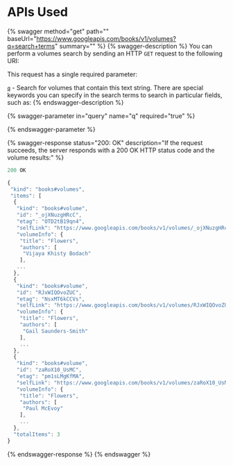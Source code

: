 # APIs Used

{% swagger method="get" path="" baseUrl="https://www.googleapis.com/books/v1/volumes?q=search+terms" summary="" %}
{% swagger-description %}
You can perform a volumes search by sending an HTTP `GET` request to the following URI:

This request has a single required parameter:



[`q`](https://developers.google.com/books/docs/v1/using#q) - Search for volumes that contain this text string. There are special keywords you can specify in the search terms to search in particular fields, such as:
{% endswagger-description %}

{% swagger-parameter in="query" name="q" required="true" %}

{% endswagger-parameter %}

{% swagger-response status="200: OK" description="If the request succeeds, the server responds with a 200 OK HTTP status code and the volume results:" %}
```javascript
200 OK

{
 "kind": "books#volumes",
 "items": [
  {
   "kind": "books#volume",
   "id": "_ojXNuzgHRcC",
   "etag": "OTD2tB19qn4",
   "selfLink": "https://www.googleapis.com/books/v1/volumes/_ojXNuzgHRcC",
   "volumeInfo": {
    "title": "Flowers",
    "authors": [
     "Vijaya Khisty Bodach"
    ],
   ...
  },
  {
   "kind": "books#volume",
   "id": "RJxWIQOvoZUC",
   "etag": "NsxMT6kCCVs",
   "selfLink": "https://www.googleapis.com/books/v1/volumes/RJxWIQOvoZUC",
   "volumeInfo": {
    "title": "Flowers",
    "authors": [
     "Gail Saunders-Smith"
    ],
    ...
  },
  {
   "kind": "books#volume",
   "id": "zaRoX10_UsMC",
   "etag": "pm1sLMgKfMA",
   "selfLink": "https://www.googleapis.com/books/v1/volumes/zaRoX10_UsMC",
   "volumeInfo": {
    "title": "Flowers",
    "authors": [
     "Paul McEvoy"
    ],
    ...
  },
  "totalItems": 3
}
```
{% endswagger-response %}
{% endswagger %}
